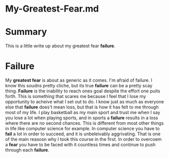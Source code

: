 # My-Greatest-Fear.md

# Summary
This is a little write up about my greatest fear **failure**.

# Failure
My **greatest fear** is about as generic as it comes. I'm afraid of failure. I know this soudns pretty cliche, but its true **failure** can be a pretty scay thing.
**Failure** is the inability to reach ones goal despite the effort one puits forth. This is something that scares me because I feel that I lose my opportunity to acheive what I set out to do. I know just as much as everyone else that **failure** does't mean loss, but that is how it has felt to me through most of my life. I play basketball as my main sport and trust me when I say you lose a lot when playing sports, and in sports a **failure** results in a loss where there are no second chances. This is different from most other things in life like computer science for example. In computer science you have to **fail** a lot in order to succeed, and it is unbeleivably aggrivating. That is one of the main reasosn why I took this course in the first. In order to overcoem a **fear** you have to be faced with it countless times and continue to push through each **failure**.

